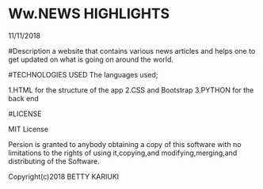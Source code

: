 # Ww.NEWS HIGHLIGHTS
11/11/2018

#Description
a website that contains various news articles and helps one to get updated on what is going on around the world.

#TECHNOLOGIES USED
The languages used;

1.HTML for the structure of the app
2.CSS and Bootstrap 
3.PYTHON for the back end

#LICENSE

MIT License

Persion is granted to anybody obtaining a copy of this software with no limitations to the rights of using it,copying,and modifying,merging,and distributing of the Software.

Copyright(c)2018 BETTY KARIUKI
